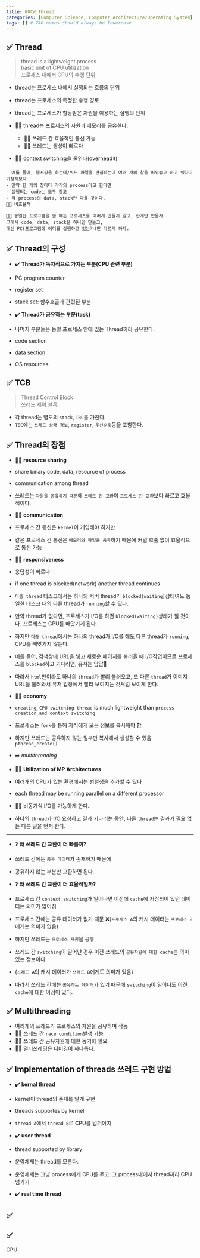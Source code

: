 ```yaml
---
title: KOCW_Thread
categories: [Computer Science, Computer Architecture/Operating System]
tags: [] # TAG names should always be lowercase
---
```


## ✅ Thread

> thread is a lightweight process <br>
> basic unit of CPU utilization <br>
> 프로세스 내에서 CPU의 수행 단위 <br>

- thread는 프로세스 내에서 실행되는 흐름의 단위
- thread는 프로세스의 특정한 수행 경로
- thread는 프로세스가 할당받은 자원을 이용하는 실행의 단위

- 👍🏻 thread는 프로세스의 자원과 메모리를 공유한다.
  - 👍🏻 쓰레드 간 효율적인 통신 가능
  - 👍🏻 쓰레드는 생성이 빠르다
- 👍🏻 context switching을 줄인다(overhead⬇️)

```
- 예를 들어, 웹서핑을 하는데/워드 파일을 편집하는데 여러 개의 창을 띄워놓고 하고 있다고 가정해보자
- 만약 한 개의 창마다 각각의 process라고 한다면
- 실행되는 code는 모두 같고
- 각 process의 data, stack만 다를 것이다.
👎🏻 비효율적

👍🏻 동일한 프로그램을 쓸 때는 프로세스를 여러개 만들지 말고, 한개만 만들자
그래서 code, data, stack은 하나만 만들고,
대신 PC(프로그램에 어디를 실행하고 있는가)만 다르게 하자.
```

## ✅ Thread의 구성

- ✔️ **Thread가 독자적으로 가지는 부분(CPU 관련 부분)**
- PC program counter
- register set
- stack set: 함수호출과 관련된 부분

- ✔️ **Thread가 공유하는 부분(task)**
- 나머지 부분들은 동일 프로세스 안에 있는 Thread끼리 공유한다.
- code section
- data section
- OS resources

## ✅ TCB

> Thread Control Block <br>
> 쓰레드 제어 블록 <br>

- 각 thread는 별도의 `stack`, `TBC`를 가진다.
- `TBC`에는 `쓰레드 상태 정보`, `register`, `우선순위`등을 포함한다.

## ✅ Thread의 장점

- 👍🏻 **resource sharing**
- share binary code, data, resource of process
- communication among thread
- 쓰레드는 `자원을 공유하기 때문`에 `쓰레드 간 교환`이 `프로세스 간 교환`보다 빠르고 효율적이다.

- 👍🏻 **communication**
- 프로세스 간 통신은 `kernel`이 개입해야 하지만
- 같은 프로세스 간 통신은 `메모리와 파일을 공유`하기 때문에 커널 호출 없이 효율적으로 통신 가능

- 👍🏻 **responsiveness**
- 응답성이 빠르다
- if one thread is blocked(network) another thread continues
- `다중 thread` 태스크에서는 하나의 서버 thread가 `blocked(waiting)`상태여도 동일한 태스크 내의 다른 thread가 `running`할 수 있다.
- 만약 thread가 없다면, 프로세스가 I/O를 하면 `blocked(waiting)`상태가 될 것이다. 프로세스는 CPU를 빼앗기게 된다.
- 하지만 `다중 thread`에서는 하나의 thread가 I/O를 해도 다른 thread가 `running`, CPU를 빼앗기지 않는다.
- 예를 들어, 검색창에 URL을 넣고 새로운 페이지를 불러올 때 I/O작업이므로 프로세스를 `blocked`하고 기다리면, 유저는 답답🙁
- 따라서 `html`만이라도 하나의 `thread`가 빨리 불러오고, 또 다른 `thread`가 이미지 URL을 불러와서 유저 입장에서 빨리 보여지는 것처럼 보이게 한다.

- 👍🏻 **economy**
- `creating`, `CPU switching thread` is much lightweight than `process creation and context switching`
- 프로세스는 `fork`를 통해 자식에게 모든 정보를 복사해야 함
- 하지만 쓰레드는 공유하지 않는 일부만 복사해서 생성할 수 있음 `pthread_create()`
- ➡️ _multithreading_

- 👍🏻 **Utilization of MP Architectures**
- 여러개의 CPU가 있는 환경에서는 병렬성을 추가할 수 있다
- each thread may be running parallel on a different processor

- 👍🏻 비동기식 I/O를 가능하게 한다.
- 하나의 `thread`가 I/O 요청하고 결과 기다리는 동안, 다른 `thread`는 결과가 필요 없는 다른 일을 먼저 한다.

---

- ❓ **왜 쓰레드 간 교환이 더 빠를까?**
- 쓰레드 간에는 `공유 데이터`가 존재하기 때문에
- 공유하지 않는 부분만 교환하면 된다.

- ❓ **왜 쓰레드 간 교환이 더 효율적일까?**
- 프로세스 간 `context switching`가 일어나면 이전에 `cache`에 저장되어 있던 데이터는 의미가 없어짐
- 프로세스 간에는 공유 데이터가 없기 때문 ❌(`프로세스 A`의 캐시 데이터는 `프로세스 B`에게는 의미가 없음)
- 하지만 쓰레드는 `프로세스 자원`을 공유
- 쓰레드 간 `switching`이 일어난 경우 이전 쓰레드의 `공유자원에 대한 cache`는 의미있는 정보이다.
- (`쓰레드 A`의 캐시 데이터가 `쓰레드 B`에게도 의미가 있음)
- 따라서 쓰레드 간에는 `공유하는 데이터`가 있기 때문에 `switching`이 일어나도 이전 `cache`에 대한 이점이 있다.

## ✅ Multithreading

- 여러개의 쓰레드가 프로세스의 자원을 공유하며 작동
- 👎🏻 쓰레드 간 `race condition`발생 가능
- 👎🏻 쓰레드 간 공유자원에 대한 동기화 필요
- 👎🏻 멀티쓰레딩은 디버깅이 까다롭다.

## ✅ Implementation of threads 쓰레드 구현 방법

- ✔️ **kernal thread**
- kernel이 thread의 존재를 알게 구현
- threads supportes by kernel
- `thread A`에서 `thread B`로 CPU를 넘겨야지

- ✔️ **user thread**
- thread supported by library
- 운영체제는 thread를 모른다.
- 운영체제는 그냥 process에게 CPU를 주고, 그 process내에서 thread끼리
  CPU넘기기

- ✔️ **real time thread**

## ✅

## ✅

CPU

